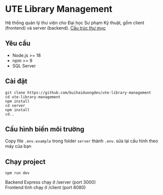 ﻿# UTE Library Management
Hệ thống quản lý thư viện cho Đại học Sư phạm Kỹ thuật, gồm client (frontend) và server (backend).
[Cấu trúc thư mục](structure.txt)

## Yêu cầu
- Node.js >= 18
- npm >= 9
- SQL Server

## Cài đặt
```
git clone https://github.com/buihaiduongdev/ute-library-management
cd ute-library-management
npm install
cd server
npm install
cd..
```

## Cấu hình biến môi trường
Copy file `.env.example` trong folder `server` thành `.env`.
sửa lại cấu hình theo máy của bạn

## Chạy project
```
npm run dev
```
Backend Express chạy ở /server (port 3000)<br />
Frontend tĩnh chạy ở /client (port 8080)



